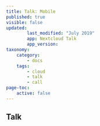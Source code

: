 ```yaml
---
title: Talk: Mobile
published: true
visible: false
updated:
        last_modified: "July 2019"
        app: Nextcloud Talk
        app_version:
taxonomy:
    category:
        - docs
    tags:
        - cloud
        - talk
        - call
page-toc:
    active: false
---
```


## Talk
